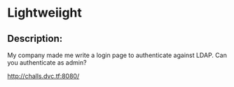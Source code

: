 
# Lightweiight
## Description:
My company made me write a login page to authenticate against LDAP. Can you authenticate as admin?

http://challs.dvc.tf:8080/

